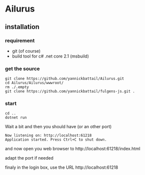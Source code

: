 # Ailurus

## installation
### requirement

- git (of course)
- build tool for c# .net core 2.1 (msbuild)

### get the source

```console
git clone https://github.com/yannickbattail/Ailurus.git
cd Ailurus/Ailurus/wwwroot/
rm ./.empty
git clone https://github.com/yannickbattail/fulgens-js.git .
```

### start

```console
cd ..
dotnet run
```

Wait a bit and then you should have (or an other port)

    Now listening on: http://localhost:61218
    Application started. Press Ctrl+C to shut down.

and now open you web browser to http://localhost:61218/index.html

adapt the port if needed

finaly in the login box, use the URL http://localhost:61218
